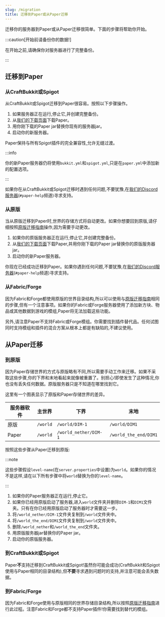 ```yaml
---
slug: /migration
title: 迁移到Paper或从Paper迁移
---
```


迁移你的服务器到Paper或从Paper迁移很简单。下面的步骤将帮助你开始。

:::caution[开始前请备份你的数据!]

在开始之前,请确保你对服务器进行了完整备份。

[//]: # "查看我们的[备份指南](/backup)了解更多信息。"

:::

## 迁移到Paper

### 从CraftBukkit或Spigot

从CraftBukkit或Spigot迁移到Paper很容易。按照以下步骤操作。

1. 如果服务器正在运行,停止它,并创建完整备份。
2. 从[我们的下载页面](https://papermc.io/downloads)下载Paper。
3. 用你刚下载的Paper jar替换你现有的服务器jar。
4. 启动你的新服务器。

Paper保持与所有Spigot插件的完全兼容性,允许无缝过渡。

:::info

你的新Paper服务器仍将使用`bukkit.yml`和`spigot.yml`,只是在`paper.yml`中添加新的配置选项。

:::

如果你在从CraftBukkit或Spigot迁移时遇到任何问题,不要犹豫,在[我们的Discord服务器](https://discord.gg/papermc)(`#paper-help`频道)寻求支持。

### 从原版

当从原版迁移到Paper时,世界的存储方式将自动更改。如果你想要回到原版,请仔细按照[原版迁移指南](#to-vanilla)操作,因为需要手动更改。

1. 如果你的原版服务器正在运行,停止它,并创建完整备份。
2. 从[我们的下载页面](https://papermc.io/downloads)下载Paper,并用你刚下载的Paper jar替换你的原版服务器jar。
3. 启动你的新Paper服务器。

你现在已经成功迁移到Paper。如果你遇到任何问题,不要犹豫,在[我们的Discord服务器](https://discord.gg/papermc)(`#paper-help`频道)寻求支持。

### 从Fabric/Forge

因为Fabric和Forge都使用原版的世界目录结构,所以可以使用与[原版迁移指南](#from-vanilla)相同的步骤,但有一个注意事项。如果你的Fabric或Forge服务器使用了添加新方块、物品或其他数据到游戏的模组,Paper将无法加载这些功能。

另外,请注意Paper不支持Fabric或Forge模组。你需要找到插件替代品。任何试图同时支持模组和插件的混合方案从根本上都是有缺陷的,不建议使用。

## 从Paper迁移

### 到原版

因为Paper存储世界的方式与原版略有不同,所以需要手动工作来迁移。如果不采取这些步骤,你的下界和末地看起来就像被重置了。别担心!即使发生了这种情况,你也没有丢失任何数据。原版服务器只是不知道在哪里找到它。

这里有一个图表显示了原版和Paper存储世界的差异。

| 服务器软件 | 主世界 | 下界                | 末地                   |
| --------------- | --------- | --------------------- | --------------------- |
| 原版         | `/world`  | `/world/DIM-1`        | `/world/DIM1`         |
| Paper           | `/world`  | `/world_nether/DIM-1` | `/world_the_end/DIM1` |

按照这些步骤从Paper迁移到原版:

:::note

这些步骤假设`level-name`(在`server.properties`中设置)为`world`。如果你的情况不是这样,请在以下所有步骤中将`world`替换为你的`level-name`。

:::

1. 如果你的Paper服务器正在运行,停止它。
2. 如果你已经用原版启动了服务器,进入`world`文件夹并删除`DIM-1`和`DIM1`文件夹。只有在你已经用原版启动了服务器时才需要这一步。
3. 将`/world_nether/DIM-1`文件夹复制到`/world`文件夹中。
4. 将`/world_the_end/DIM1`文件夹复制到`/world`文件夹中。
5. 删除`/world_nether`和`/world_the_end`文件夹。
6. 用原版服务器jar替换你的Paper jar。
7. 启动你的原版服务器。

### 到CraftBukkit或Spigot

Paper**不**支持迁移到CraftBukkit或Spigot!虽然你可能会成功(CraftBukkit和Spigot使用与Paper相同的目录结构),但**不要**寻求遇到问题时的支持,并注意可能会丢失数据。

### 到Fabric/Forge

因为Fabric和Forge使用与原版相同的世界存储目录结构,所以按照[原版迁移指南](#to-vanilla)进行此过程。注意Fabric和Forge都不支持Paper插件!你需要找到替代的模组。
